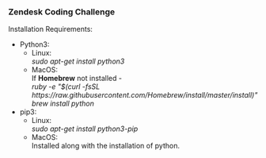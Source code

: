<h3>
	Zendesk Coding Challenge
</h3>

<p>
	Installation Requirements:
	<br/>
	<ul>
		<li>
			Python3:
			<ul>
				<li>
					Linux:
					<br/>
					<i>sudo apt-get install python3</i>
				</li>
				<li>
					MacOS:
					<br/>
					If <strong>Homebrew</strong> not installed - 
					<br/>
					<i>ruby -e "$(curl -fsSL https://raw.githubusercontent.com/Homebrew/install/master/install)"</i>
					<br/>
					<i>brew install python</i>
				</li>
			</ul>
		</li>
		<li>
			pip3:
			<ul>
				<li>
					Linux:
					<br/>
					<i>sudo apt-get install python3-pip</i>
				</li>
				<li>
					MacOS:
					<br/>
					Installed along with the installation of python.
				</li>
			</ul>
		</li>
	</ul>
</p>